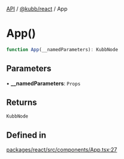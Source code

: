 [API](../../../packages.md) / [@kubb/react](../index.md) / App

# App()

```ts
function App(__namedParameters): KubbNode
```

## Parameters

• **\_\_namedParameters**: `Props`

## Returns

`KubbNode`

## Defined in

[packages/react/src/components/App.tsx:27](https://github.com/kubb-project/kubb/blob/41d5fcbd23d143293d72542efcb650e62fa3a210/packages/react/src/components/App.tsx#L27)
